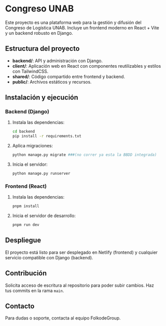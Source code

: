 # Congreso UNAB

Este proyecto es una plataforma web para la gestión y difusión del Congreso de Logística UNAB. Incluye un frontend moderno en React + Vite y un backend robusto en Django.

## Estructura del proyecto

- **backend/**: API y administración con Django.
- **client/**: Aplicación web en React con componentes reutilizables y estilos con TailwindCSS.
- **shared/**: Código compartido entre frontend y backend.
- **public/**: Archivos estáticos y recursos.

## Instalación y ejecución

### Backend (Django)

1. Instala las dependencias:
   ```bash
   cd backend
   pip install -r requirements.txt
   ```
2. Aplica migraciones:
   ```bash
   python manage.py migrate ###(no correr ya esta la BBDD integrada)
   ```
3. Inicia el servidor:
   ```bash
   python manage.py runserver
   ```

### Frontend (React)

1. Instala las dependencias:
   ```bash
   pnpm install
   ```
2. Inicia el servidor de desarrollo:
   ```bash
   pnpm run dev
   ```

## Despliegue

El proyecto está listo para ser desplegado en Netlify (frontend) y cualquier servicio compatible con Django (backend).

## Contribución

Solicita acceso de escritura al repositorio para poder subir cambios. Haz tus commits en la rama `main`.

## Contacto

Para dudas o soporte, contacta al equipo FolkodeGroup.
